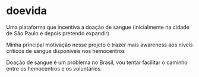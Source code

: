 # doevida

Uma plataforma que incentiva a doação de sangue (inicialmente na cidade de São Paulo e depois pretendo expandir)

Minha principal motivação nesse projeto é trazer mais awareness aos níveis críticos de sangue disponíveis nos hemocentros

Doação de sangue é um problema no Brasil, vou tentar facilitar o caminho entre os hemocentros e os voluntários.
